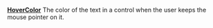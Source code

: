 [**HoverColor**](properties-color-border.md) The color of the text in a control when the user keeps the mouse pointer on it.
